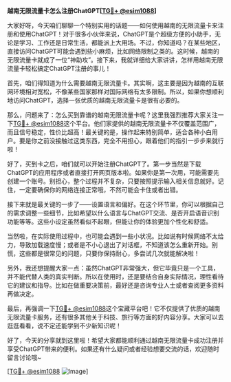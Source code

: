 **越南无限流量卡怎么注册ChatGPT[[TG💪+ @esim1088](https://t.me/s/esim1088)]**

大家好呀，今天咱们聊聊一个特别实用的话题——如何使用越南的无限流量卡来注册和使用ChatGPT！对于很多小伙伴来说，ChatGPT是个超级方便的小助手，无论是学习、工作还是日常生活，都能派上大用场。不过，你知道吗？在某些地区，直接访问ChatGPT可能会遇到些小麻烦，比如网络限制之类的。这时候，越南的无限流量卡就成了一位“神助攻”。接下来，我就详细给大家讲讲，怎样用越南无限流量卡轻松搞定ChatGPT注册的事儿！

首先，咱们得知道为什么需要越南无限流量卡。其实啊，这主要是因为越南的互联网环境相对宽松，不像某些国家那样对国际网络有太多限制。所以，如果你想顺利地访问ChatGPT，选择一张优质的越南无限流量卡是很有必要的。

那么，问题来了：怎么买到靠谱的越南无限流量卡呢？这里我强烈推荐大家关注一下[TG💪+ @esim1088](https://t.me/s/esim1088)这个平台。他们家提供的越南无限流量卡不仅覆盖范围广，而且信号稳定，性价比超高！最关键的是，操作起来特别简单，适合各种小白用户。要是你之前没接触过这类东西，完全不用担心，跟着他们的指引一步步来就行啦！

好了，买到卡之后，咱们就可以开始注册ChatGPT了。第一步当然是下载ChatGPT的应用程序或者直接打开网页版本啦。如果你是第一次用，可能需要先创建一个账号。别担心，整个过程并不复杂，只要按照提示输入相关信息就好。记住，一定要确保你的网络连接正常哦，不然可能会卡住或者出错。

接下来就是最关键的一步了——设置语言和偏好。在这个环节里，你可以根据自己的需求调整一些细节，比如希望以什么语言与ChatGPT交流、是否开启语音识别功能等等。这些小设定虽然看似不起眼，但能让你的体验更加个性化和舒适。

当然啦，在实际使用过程中，也可能会遇到一些小状况。比如说有时候网络不太给力，导致加载速度慢；或者是不小心退出了对话框，不知道该怎么重新开始。别慌，这些都是很常见的问题，只要你保持耐心，多尝试几次就能解决啦！

另外，我还想提醒大家一点：虽然ChatGPT非常强大，但它毕竟只是一个工具，并不能代替人类的真实判断。所以在使用时，还是要结合自身实际情况，理性看待它的建议和指导。比如在做重要决策前，最好还是咨询专业人士或者查阅更多资料再做决定。

最后，再强调一下[TG💪+ @esim1088](https://t.me/s/esim1088)这个宝藏平台吧！它不仅提供了优质的越南无限流量卡服务，还有很多其他关于科技、旅行等方面的好内容分享。大家可以去逛逛看看，说不定还能学到不少新知识呢！

好了，今天的分享就到这里啦！希望大家都能顺利通过越南无限流量卡成功注册并享受ChatGPT带来的便利。如果还有什么疑问或者经验想要交流的话，欢迎随时留言讨论哦~ 

[[TG💪+ @esim1088](https://t.me/s/esim1088) ![Image](https://i.postimg.cc/4NQfJmqS/Snipaste-2025-05-13-00-14-12.png)]